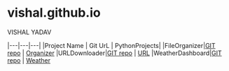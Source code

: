 # vishal.github.io

VISHAL YADAV 

|---|---|---|
|Project Name  |  Git UrL  | PythonProjects|
|FileOrganizer|[GIT repo](https://github.com/yadavvishal36/Organizer)  |  [Organizer](https://github.com/yadavvishal36/Organizer)
|URLDownloader|[GIT repo](https://github.com/yadavvishal36/URLDownloader)  |  [URL](https://github.com/yadavvishal36/URLDownloader)
|WeatherDashboard|[GIT repo](https://github.com/yadavvishal36/URLDownloader)  |  [Weather](https://github.com/yadavvishal36/URLDownloader)

